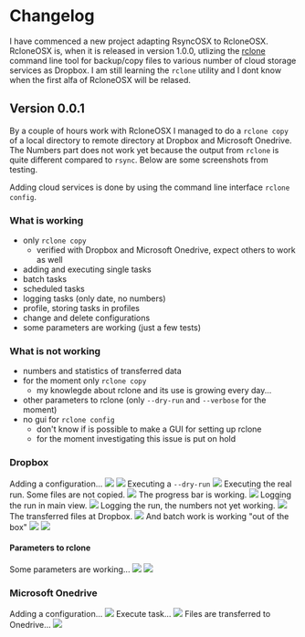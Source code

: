 # Changelog

I have commenced a new project adapting RsyncOSX to RcloneOSX. RcloneOSX is, when it is released in version 1.0.0, utlizing the [rclone](https://rclone.org) command line tool for backup/copy files to various number of cloud storage services as Dropbox. I am still learning the `rclone` utility and I dont know when the first alfa of RcloneOSX will be relased.

## Version 0.0.1

By a couple of hours work with RcloneOSX I managed to do a `rclone copy` of a local directory to remote directory at Dropbox and Microsoft Onedrive. The Numbers part does not work yet because the output from `rclone` is quite different compared to `rsync`. Below are some screenshots from testing.

Adding cloud services is done by using the command line interface `rclone config`.

### What is working

* only `rclone copy`
  - verified with Dropbox and Microsoft Onedrive, expect others to work as well
* adding and executing single tasks
* batch tasks
* scheduled tasks
* logging tasks (only date, no numbers)
* profile, storing tasks in profiles
* change and delete configurations
* some parameters are working (just a few tests)

### What is not working

* numbers and statistics of transferred data
* for the moment only `rclone copy`
  - my knowlegde about rclone and its use is growing every day...
* other parameters to rclone (only `--dry-run` and `--verbose` for the moment)
* no gui for `rclone config`
  - don't know if is possible to make a GUI for setting up rclone
  - for the moment investigating this issue is put on hold

### Dropbox

Adding a configuration...
![](Screenshots/rclone1.png)
![](Screenshots/rclone2.png)
Executing a `--dry-run`
![](Screenshots/rclone3.png)
Executing the real run. Some files are not copied.
![](Screenshots/rclone4.png)
The progress bar is working.
![](Screenshots/rclone5.png)
Logging the run in main view.
![](Screenshots/rclone6.png)
Logging the run, the numbers not yet working.
![](Screenshots/rclone7.png)
The transferred files at Dropbox.
![](Screenshots/rclone8.png)
And batch work is working "out of the box"
![](Screenshots/rclone9.png)
![](Screenshots/rclone10.png)

#### Parameters to rclone
Some parameters are working...
![](Screenshots/parameters1.png)
![](Screenshots/parameters2.png)

### Microsoft Onedrive

Adding a configuration...
![](Screenshots/onedrive1.png)
Execute task...
![](Screenshots/onedrive2.png)
Files are transferred to Onedrive...
![](Screenshots/onedrive3.png)
